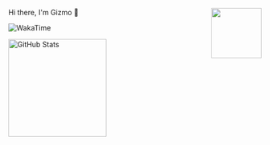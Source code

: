 <p>
  <img src="https://assets.liuli.lol/file/lumina-moe/icons/2022-06-22.png" width="100" height="100" align="right">
  <p>Hi there, I'm Gizmo 👋</p>
</p>

![WakaTime](https://img.shields.io/endpoint?url=https://wakapi.dev/api/compat/shields/v1/Gizmo/interval:7_days&style=flat-square&color=2F855A&label=last%207%20days&logo=WakaTime)

<img src="https://github-stats.liuli.lol/api?username=GizmoOAO&show_icons=true&count_private=true&bg_color=00000000&title_color=2f855a&icon_color=2f855a&text_color=939393&hide_border=true" height="195" title="GitHub Stats">
